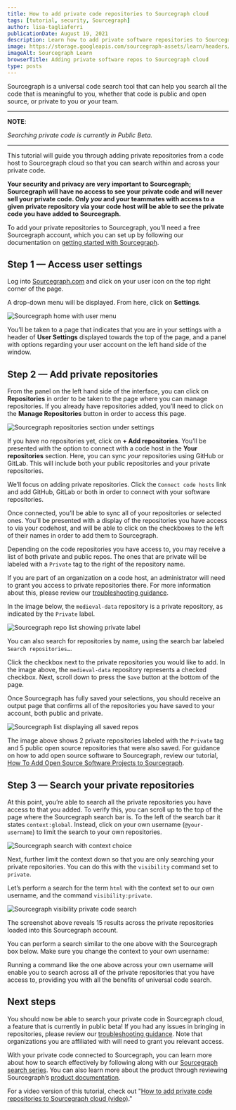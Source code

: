 ```yaml
---
title: How to add private code repositories to Sourcegraph cloud
tags: [tutorial, security, Sourcegraph]
author: lisa-tagliaferri
publicationDate: August 19, 2021
description: Learn how to add private software repositories to Sourcegraph.
image: https://storage.googleapis.com/sourcegraph-assets/learn/headers/sourcegraph-learn-header-9.png
imageAlt: Sourcegraph Learn
browserTitle: Adding private software repos to Sourcegraph cloud
type: posts
---
```


Sourcegraph is a universal code search tool that can help you search all the code that is meaningful to you, whether that code is public and open source, or private to you or your team. 

---
**NOTE**:

_Searching private code is currently in Public Beta._

---

This tutorial will guide you through adding private repositories from a code host to Sourcegraph cloud so that you can search within and across your private code. 

**Your security and privacy are very important to Sourcegraph; Sourcegraph will have no access to see your private code and will never sell your private code. Only _you_ and your teammates with access to a given private repository via your code host will be able to see the private code you have added to Sourcegraph.**

To add your private repositories to Sourcegraph, you’ll need a free Sourcegraph account, which you can set up by following our documentation on [getting started with Sourcegraph](https://docs.sourcegraph.com/getting-started#how-do-i-start-using-sourcegraph).

## Step 1 — Access user settings

Log into [Sourcegraph.com](https://sourcegraph.com) and click on your user icon on the top right corner of the page. 

A drop-down menu will be displayed. From here, click on **Settings**.

![Sourcegraph home with user menu](https://storage.googleapis.com/sourcegraph-assets/learn/tutorial-images/sourcegraph-home-user-menu.png)


You’ll be taken to a page that indicates that you are in your settings with a header of **User Settings** displayed towards the top of the page, and a panel with options regarding your user account on the left hand side of the window.

## Step 2 — Add private repositories

From the panel on the left hand side of the interface, you can click on **Repositories** in order to be taken to the page where you can manage repositories. If you already have repositories added, you’ll need to click on the **Manage Repositories** button in order to access this page.

![Sourcegraph repositories section under settings](https://storage.googleapis.com/sourcegraph-assets/learn/tutorial-images/sourcegraph-repositories-section.png)


If you have no repositories yet, click on **+ Add repositories**. You’ll be presented with the option to connect with a code host in the **Your repositories** section. Here, you can sync _your_ repositories using GitHub or GitLab. This will include both your public repositories and your private repositories.

We’ll focus on adding private repositories. Click the `Connect code hosts` link and add GitHub, GitLab or both in order to connect with your software repositories.

Once connected, you’ll be able to sync all of your repositories or selected ones. You’ll be presented with a display of the repositories you have access to via your codehost, and will be able to click on the checkboxes to the left of their names in order to add them to Sourcegraph.

Depending on the code repositories you have access to, you may receive a list of both private and public repos. The ones that are private will be labeled with a `Private` tag to the right of the repository name. 

If you are part of an organization on a code host, an administrator will need to grant you access to private repositories there. For more information about this, please review our [troubleshooting guidance](https://docs.sourcegraph.com/code_search/how-to/adding_repositories_to_cloud#troubleshooting). 

In the image below, the `medieval-data` repository is a private repository, as indicated by the `Private` label.

![Sourcegraph repo list showing private label](https://storage.googleapis.com/sourcegraph-assets/learn/tutorial-images/sourcegraph-repo-list-private-label.png)

You can also search for repositories by name, using the search bar labeled `Search repositories…`. 

Click the checkbox next to the private repositories you would like to add. In the image above, the `medieval-data` repository represents a checked checkbox. Next, scroll down to press the `Save` button at the bottom of the page. 

Once Sourcegraph has fully saved your selections, you should receive an output page that confirms all of the repositories you have saved to your account, both public and private.

![Sourcegraph list displaying all saved repos](https://storage.googleapis.com/sourcegraph-assets/learn/tutorial-images/sourcegraph-list-of-saved-repos.png)

The image above shows 2 private repositories labeled with the `Private` tag and 5 public open source repositories that were also saved. For guidance on how to add open source software to Sourcegraph, review our tutorial, [How To Add Open Source Software Projects to Sourcegraph](https://learn.sourcegraph.com/how-to-add-open-source-software-projects-to-sourcegraph).

## Step 3 — Search your private repositories

At this point, you’re able to search all the private repositories you have access to that you added. To verify this, you can scroll up to the top of the page where the Sourcegraph search bar is. To the left of the search bar it states `context:global`. Instead, click on your own username (`@your-username`) to limit the search to your own repositories. 

![Sourcegraph search with context choice](https://storage.googleapis.com/sourcegraph-assets/learn/tutorial-images/sourcegraph-context.png)

Next, further limit the context down so that you are only searching your private repositories. You can do this with the `visibility` command set to `private`. 

Let’s perform a search for the term `html` with the context set to our own username, and the command `visibility:private`.

![Sourcegraph visibility private code search](https://storage.googleapis.com/sourcegraph-assets/learn/tutorial-images/sourcegraph-visibility-private-code-search.png)

The screenshot above reveals 15 results across the private repositories loaded into this Sourcegraph account.

You can perform a search similar to the one above with the Sourcegraph box below. Make sure you change the context to your own username:

<SourcegraphSearch query="visibility:private html"/>

Running a command like the one above across your own username will enable you to search across all of the private repositories that you have access to, providing you with all the benefits of universal code search.

## Next steps

You should now be able to search your private code in Sourcegraph cloud, a feature that is currently in public beta! If you had any issues in bringing in repositories, please review our [troubleshooting guidance](https://docs.sourcegraph.com/code_search/how-to/adding_repositories_to_cloud#troubleshooting). Note that organizations you are affiliated with will need to grant you relevant access. 

With your private code connected to Sourcegraph, you can learn more about how to search effectively by following along with our [Sourcegraph search series](https://learn.sourcegraph.com/how-to-search-code-with-sourcegraph-using-literal-patterns). You can also learn more about the product through reviewing Sourcegraph’s [product documentation](https://docs.sourcegraph.com/). 

For a video version of this tutorial, check out "[How to add private code repositories to Sourcegraph cloud (video)](/how-to-add-private-code-repositories-to-sourcegraph-video)."